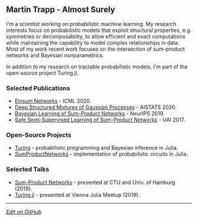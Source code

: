 ## Martin Trapp - Almost Surely

I'm a scientist working on probabilistic machine learning.
My research interests focus on probabilistic models that exploit structural properties, e.g. symmetries or decomposability, to allow efficient and exact computations while maintaining the capability to model complex relationships in data. Most of my work recent work focuses on the intersection of sum-product networks and Bayesian nonparametrics.

In addition to my research on tractable probabilistic models, I'm part of the open-source project Turing.jl.

### Selected Publications

- [Einsum Networks](https://proceedings.icml.cc/static/paper_files/icml/2020/3949-Paper.pdf) - ICML 2020.
- [Deep Structured Mixtures of Gaussian Processes](https://arxiv.org/abs/1910.04536) - AISTATS 2020.
- [Bayesian Learning of Sum-Product Networks](https://arxiv.org/abs/1905.10884) - NeurIPS 2019.
- [Safe Semi-Supervised Learning of Sum-Product Networks](https://arxiv.org/abs/1710.03444) - UAI 2017.


### Open-Source Projects

- [Turing](https://turing.ml) - probabilistic programming and Bayesian inference in Julia.
- [SumProductNetworks](https://github.com/trappmartin/SumProductNetworks.jl) - implementation of probabilistic circuits in Julia.


### Selected Talks

- [Sum-Product Networks](https://github.com/trappmartin/talks/blob/master/SumProductNetworks/presentation.pdf) - presented at CTU and Univ. of Hamburg (2019).
- [Turing.jl](https://github.com/trappmartin/talks/blob/master/Turing_2019.pdf) - presented at Vienna Julia Meetup (2019).

---

_[Edit on GitHub](https://github.com/trappmartin/trappmartin.github.io)_
